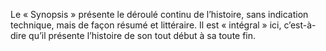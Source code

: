 Le « Synopsis » présente le déroulé continu de l’histoire, sans indication technique, mais de façon résumé et littéraire. Il est « intégral » ici, c’est-à-dire qu’il présente l’histoire de son tout début à sa toute fin.

